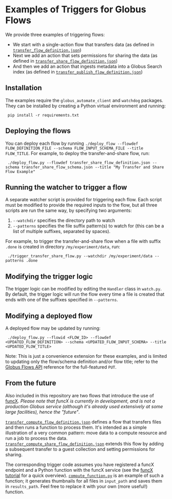 # Examples of Triggers for Globus Flows

We provide three examples of triggering flows:

* We start with a single-action flow that transfers data (as defined in [`transfer_flow_definition.json`](https://github.com/globus/globus-flows-trigger-examples/blob/main/transfer_flow_definition.json))
* Next we add an action that sets permissions for sharing the data (as defined in [`transfer_share_flow_definition.json`](https://github.com/globus/globus-flows-trigger-examples/blob/main/transfer_share_flow_definition.json))
* And then we add an action that ingests metadata into a Globus Search index (as defined in [`transfer_publish_flow_definition.json`](https://github.com/globus/globus-flows-trigger-examples/blob/main/transfer_publish_flow_definition.json))

## Installation
The examples require the `globus_automate_client` and `watchdog` packages. They can be installed by creating a Python virtual environment and running:

     pip install -r requirements.txt

## Deploying the flows
You can deploy each flow by running `./deploy_flow --flowdef FLOW_DEFINITION_FILE --schema FLOW_INPUT_SCHEMA_FILE --title FLOW_TITLE`. For example, to deploy the transfer-and-share flow, run:

     ./deploy_flow.py --flowdef transfer_share_flow_definition.json --schema transfer_share_flow_schema.json --title "My Transfer and Share Flow Example"
 
## Running the watcher to trigger a flow
A separate watcher script is provided for triggering each flow. Each script must be modified to provide the required inputs to the flow, but all three scripts are run the same way, by specifying two arguments:

1. `--watchdir` specifies the directory path to watch
1. `--patterns` specifies the file suffix pattern(s) to watch for (this can be a list of multiple suffixes, separated by spaces).

For example, to trigger the transfer-and-share flow when a file with suffix `.done` is created in directory `/my/experiment/data`, run:

     ./trigger_transfer_share_flow.py --watchdir /my/experiment/data --patterns .done

## Modifying the trigger logic
The trigger logic can be modified by editing the `Handler` class in `watch.py`. By default, the trigger logic will run the flow every time a file is created that ends with one of the suffixes specified in `--patterns`.

## Modifying a deployed flow
A deployed flow may be updated by running:

     ./deploy_flow.py --flowid <FLOW_ID> --flowdef <UPDATED_FLOW_DEFINITION> --schema <UPDATED_FLOW_INPUT_SCHEMA> --title <UPDATED_FLOW_TITLE>

Note: This is just a convenience extension for these examples, and is limited to updating only the flow/schema definition and/or flow title; refer to the [Globus Flows API](https://globusonline.github.io/flows/) reference for the full-featured `PUT`.

## From the future
Also included in this repository are two flows that introduce the use of [funcX](https://funcx.org). _Please note that funcX is currently in development, and is not a production Globus service (although it's already used extensively at some large facilities), hence the "future"_.

[`transfer_compute_flow_definition.json`](https://github.com/globus/globus-flows-trigger-examples/blob/main/transfer_compute_flow_definition.json) defines a flow that transfers files and then runs a function to process them. It's intended as a simple illustration of a very common pattern: move data to a compute resource and run a job to process the data. [`transfer_compute_share_flow_definition.json`](https://github.com/globus/globus-flows-trigger-examples/blob/main/transfer_compute_share_flow_definition.json) extends this flow by adding a subsequent transfer to a guest collection and setting permissions for sharing.

The corresponding trigger code assumes you have registered a funcX endpoint and a Python function with the funcX service (see the [funcX tutorial](https://funcx.readthedocs.io/en/latest/Tutorial.html) for a quick overview). [`compute_function.py`](https://github.com/globus/globus-flows-trigger-examples/blob/main/compute_function.py) is an example of such a function; it generates thumbnails for all files in `input_path` and saves them in `results_path`. Feel free to replace it with your own (more useful!) function.